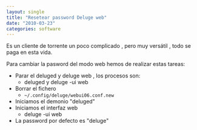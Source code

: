 ```yaml
---
layout: single
title: "Resetear password Deluge web"
date: "2010-03-23"
categories: software
---
```


Es un cliente de torrente un poco complicado , pero muy versátil , todo se paga en esta vida.

Para cambiar la pasword del modo web hemos de realizar estas tareas:

- Parar el deluged y deluge web , los procesos son:
    - deluged y deluge -ui web
- Borrar el fichero
    - `~/.config/deluge/webui06.conf.new`
- Iniciamos el demonio "deluged"
- Iniciamos el interfaz web
    - deluge -ui web
- La password por defecto es "deluge"
